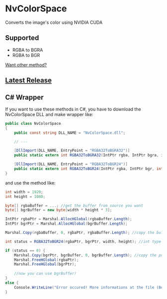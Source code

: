 # NvColorSpace
Converts the image's color using NVIDIA CUDA

## Supported
- RGBA to BGRA
- RGBA to BGR

[Want other method?](https://github.com/MineEric64/NvColorSpace/issues/new)

## [Latest Release](https://github.com/MineEric64/NvColorSpace/releases)

## C# Wrapper
If you want to use these methods in C#, you have to download the NvColorSpace DLL and make wrapper like:
```c#
public class NvColorSpace
{
    public const string DLL_NAME = "NvColorSpace.dll";

    // ---

    [DllImport(DLL_NAME, EntryPoint = "RGBA32ToBGRA32")]
    public static extern int RGBA32ToBGRA32(IntPtr rgba, IntPtr bgra, int width, int height);

    [DllImport(DLL_NAME, EntryPoint = "RGBA32ToBGR24")]
    public static extern int RGBA32ToBGR24(IntPtr rgba, IntPtr bgr, int width, int height);
}
```

and use the method like:
```c#
int width = 1920;
int height = 1080;

byte[] rgbaBuffer = ...; //get the buffer from source you want
byte[] bgrBuffer = new byte[width * height * 3];

IntPtr rgbaPtr = Marshal.AllocHGlobal(rgbaBuffer.Length);
IntPtr bgrPtr = Marshal.AllocHGlobal(bgrBuffer.Length);

Marshal.Copy(rgbaBuffer, 0, rgbaPtr, rgbaBuffer.Length); //copy the buffer to pointer

int status = RGBA32ToBGR24(rgbaPtr, bgrPtr, width, height); //int type can be changed to cudaError_t

if (status == 0) {
    Marshal.Copy(bgrPtr, bgrBuffer, 0, bgrBuffer.Length); //copy the pointer's data to buffer
    Marshal.FreeHGlobal(rgbaPtr);
    Marshal.FreeHGlobal(bgrPtr);
    
    //now you can use bgrBuffer!
}
else {
    Console.WriteLine("Error occured! More informations at the file (BetterNvLog.log) or googling status code. ex) cuda runtime error 9");
}
```
